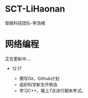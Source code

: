# SCT-LiHaonan
智碳科技团队-李浩楠

# 网络编程

正在更新中....

- 12.17

    - 撰写Git、Github计划
    - 组织科学新生开例会
    - 学习C++，晚上7点进行期末考试。